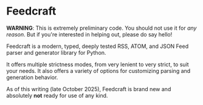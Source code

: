 # Feedcraft

**WARNING**: This is extremely preliminary code. You should not use it for _any reason_. But if you're interested in helping out, please do say hello!

Feedcraft is a modern, typed, deeply tested RSS, ATOM, and JSON Feed parser and generator library for Python.

It offers multiple strictness modes, from very lenient to very strict, to suit your needs. It also offers a variety of options for customizing parsing and generation behavior.

As of this writing (late October 2025), Feedcraft is brand new and absolutely **not** ready for use of any kind.
